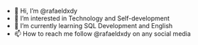 - 👋 Hi, I’m @rafaeldxdy
- 👀 I’m interested in Technology and Self-development
- 🌱 I’m currently learning SQL Development and English
- 📫 How to reach me follow @rafaeldxdy on any social media

<!---
rafaeldxdy/rafaeldxdy is a ✨ special ✨ repository because its `README.md` (this file) appears on your GitHub profile.
You can click the Preview link to take a look at your changes.
--->
